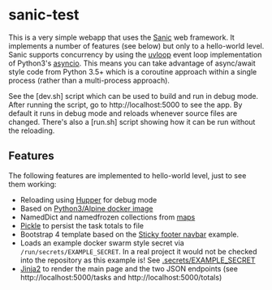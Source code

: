 # sanic-test
This is a very simple webapp that uses the [Sanic](https://github.com/channelcat/sanic/)
web framework. It implements a number of features (see below) but only to a hello-world level.
Sanic supports concurrency by using the [uvloop](https://github.com/MagicStack/uvloop) event loop
implementation of Python3's [asyncio](https://github.com/python/cpython/tree/3.6/Lib/asyncio/).
This means you can take advantage of async/await style code from Python 3.5+ which is a coroutine
approach within a single process (rather than a multi-process approach).

See the [dev.sh] script which can be used to build and run in debug mode. After running
the script, go to http://localhost:5000 to see the app. By default it runs in debug mode
and reloads whenever source files are changed. There's also a [run.sh] script showing how
it can be run without the reloading.

## Features
The following features are implemented to hello-world level, just to see them working:
- Reloading using [Hupper](https://github.com/Pylons/hupper) for debug mode
- Based on [Python3/Alpine docker image](https://github.com/docker-library/python/blob/e48c9718ef52d14df2ac46e674b0fb55523d8284/3.6/alpine3.7/Dockerfile)
- NamedDict and namedfrozen collections from [maps](https://github.com/pcattori/maps)
- [Pickle](https://wiki.python.org/moin/UsingPickle) to persist the task totals to file
- Bootstrap 4 template based on the [Sticky footer navbar](https://getbootstrap.com/docs/4.0/examples/)
  example.
- Loads an example docker swarm style secret via `/run/secrets/EXAMPLE_SECRET`. In a real project
  it would not be checked into the repository as this example is! See [.secrets/EXAMPLE_SECRET](.secrets/EXAMPLE_SECRET)
- [Jinja2](http://jinja.pocoo.org/docs/2.10/) to render the main page and the two JSON endpoints (see http://localhost:5000/tasks and http://localhost:5000/totals)
